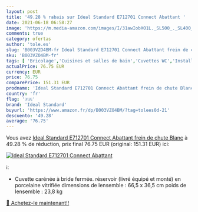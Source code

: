 ```yaml
---
layout: post
title: '49.28 % rabais sur Ideal Standard E712701 Connect Abattant '
date: 2021-06-18 06:58:27
image: 'https://m.media-amazon.com/images/I/31awIobXO1L._SL500_._SL400_.jpg'
comments: true
category: ofertas
author: 'tole.es'
slug: 'B003VZO4BM-fr Ideal Standard E712701 Connect Abattant frein de chute Blanc'
sku: 'B003VZO4BM-fr'
tags: [ 'Bricolage','Cuisines et salles de bain','Cuvettes WC','Installations salles de bain','ideal standard', ]
actualPrice: 76.75 EUR
currency: EUR
price: 76.75
comparePrice: 151.31 EUR
prodname: 'Ideal Standard E712701 Connect Abattant frein de chute Blanc'
country: 'fr'
flag: '🇫🇷'
brand: 'Ideal Standard'
buyurl: 'https://www.amazon.fr/dp/B003VZO4BM/?tag=tolees0d-21'
descuento: '49.28'
average: '76.75'
---
```


Vous avez [Ideal Standard E712701 Connect Abattant frein de chute Blanc](https://www.amazon.fr/dp/B003VZO4BM/?tag=tolees0d-21)  à  49.28 % de réduction, prix final  76.75 EUR (original: 151.31 EUR) ici:

[![Ideal Standard E712701 Connect Abattant ](https://m.media-amazon.com/images/I/31awIobXO1L._SL500_._SL400_.jpg)](https://www.amazon.fr/dp/B003VZO4BM/?tag=tolees0d-21)

ℹ️:

- Cuvette carénée à bride fermée. réservoir (livré équipé et monté) en porcelaine vitrifiée dimensions de lensemble : 66,5 x 36,5 cm poids de lensemble : 23,8 kg

[🛒 Achetez-le maintenant!!](https://www.amazon.fr/dp/B003VZO4BM/?tag=tolees0d-21)
